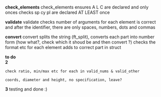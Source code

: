  
 
 
 **check_elements**
 check_elements ensures A L C are declared and only onces
 checks sp cy pl are declared AT LEAST once

 **validate**
 validate checks number of arguments for each element is correct
 and after the identifier, there are only spaces, numbers, dots and commas

 **convert**
 convert splits the string (ft_split), converts each part into number form (how what?, check which it shoud be and then convert ?)
 checks the format etc for each element
 adds to correct part in struct



 **to do**
\
**2**

	check ratio, min/max etc for each in valid_nums & valid_other
	
	coords, diameter and height, no specification, leave?

**3**
	testing and done :)

